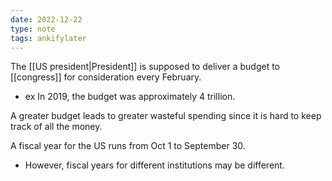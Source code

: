 ```yaml
---
date: 2022-12-22
type: note
tags: ankifylater
---
```


The [[US president|President]] is supposed to deliver a budget to [[congress]] for consideration every February.
- ex In 2019, the budget was approximately 4 trillion.

A greater budget leads to greater wasteful spending since it is hard to keep track of all the money.

A fiscal year for the US runs from Oct 1 to September 30.
- However, fiscal years for different institutions may be different.
